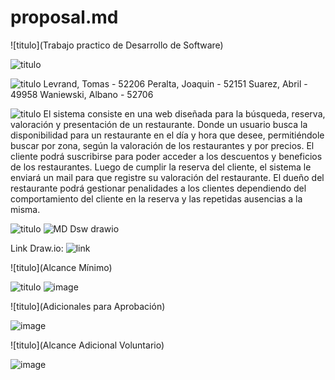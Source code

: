 
# proposal.md
![titulo](Trabajo practico de Desarrollo de Software)

![titulo](Grupo)

![titulo](Integrantes:)
Levrand, Tomas - 52206
Peralta, Joaquin - 52151
Suarez, Abril - 49958
Waniewski, Albano - 52706

![titulo](Descripción:)
El sistema consiste en una web diseñada para la búsqueda, reserva, valoración y presentación de un restaurante. Donde un usuario busca la disponibilidad para un restaurante en el día y hora que desee, permitiéndole buscar por zona, según la valoración de los restaurantes y por precios. 
El cliente podrá suscribirse para poder acceder a los descuentos y beneficios de los restaurantes. Luego de cumplir la reserva del cliente, el sistema le enviará un mail para que registre su valoración del restaurante. 
El dueño del restaurante podrá gestionar penalidades a los clientes dependiendo del comportamiento del cliente en la reserva y las repetidas ausencias a la misma.

![titulo](Modelo)
![MD Dsw drawio](https://github.com/user-attachments/assets/11627e14-001a-491f-b7f3-eedde73b8ca5)

Link Draw.io: ![link](https://app.diagrams.net/#G1p_tdlo1p8zjpNogMgH1vY6DunqgZMns9#%7B"pageId"%3A"USaLKSnsHwjE2r1fR51I"%7D)

![titulo](Alcance Mínimo)

![titulo](Regularidad:)
![image](https://github.com/user-attachments/assets/f76bef83-3d5c-49b4-ba18-fd424a9c2ac7)

![titulo](Adicionales para Aprobación)

![image](https://github.com/user-attachments/assets/88ab7599-6aec-4e5c-b8a8-48541b3185cd)


![titulo](Alcance Adicional Voluntario)

![image](https://github.com/user-attachments/assets/4696cf48-333a-49dd-a881-bc3e4df16399)

